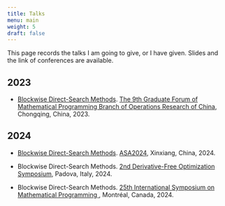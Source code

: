 ```yaml
---
title: Talks
menu: main
weight: 5
draft: false
---
```


This page records the talks I am going to give, or I have given. Slides and the link of conferences are available.

## 2023

- [Blockwise Direct-Search Methods](/documents/9_th_Graduate_Forum.pdf). [The 9th Graduate Forum of Mathematical Programming Branch of Operations Research of China](https://math.cqwu.edu.cn/article_363333.html), Chongqing, China, 2023.

## 2024

- [Blockwise Direct-Search Methods](/documents/ASA2024.pdf). [ASA2024](https://www.orsc.org.cn/wechat/article/detail?id=907), Xinxiang, China, 2024.

- Blockwise Direct-Search Methods. [2nd Derivative-Free Optimization Symposium](https://sites.google.com/diag.uniroma1.it/dfos24/home), Padova, Italy, 2024.

- Blockwise Direct-Search Methods. [25th International Symposium on Mathematical Programming ](https://ismp2024.gerad.ca/), Montréal, Canada, 2024.

